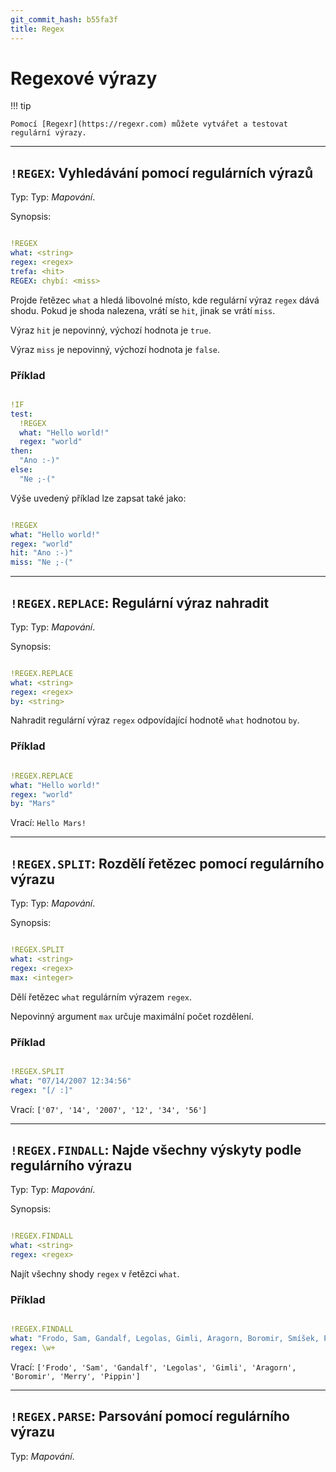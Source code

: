 ```yaml
---
git_commit_hash: b55fa3f
title: Regex
---
```


# Regexové výrazy


!!! tip

	
	
	
	Pomocí [Regexr](https://regexr.com) můžete vytvářet a testovat regulární výrazy.
	

--- 

## `!REGEX`: Vyhledávání pomocí regulárních výrazů  

Typ: Typ: _Mapování_.

Synopsis:
```yaml

!REGEX
what: <string>
regex: <regex>
trefa: <hit>
REGEX: chybí: <miss>
```

Projde řetězec `what` a hledá libovolné místo, kde regulární výraz `regex` dává shodu.
Pokud je shoda nalezena, vrátí se `hit`, jinak se vrátí `miss`.
  
Výraz `hit` je nepovinný, výchozí hodnota je `true`.
  
Výraz `miss` je nepovinný, výchozí hodnota je `false`.


### Příklad
```yaml

!IF
test:
  !REGEX
  what: "Hello world!"
  regex: "world"
then:
  "Ano :-)"
else:
  "Ne ;-("
```

Výše uvedený příklad lze zapsat také jako:
 ```yaml

!REGEX
what: "Hello world!"
regex: "world"
hit: "Ano :-)"
miss: "Ne ;-("
```

--- 

## `!REGEX.REPLACE`: Regulární výraz nahradit  

Typ: Typ: _Mapování_.

Synopsis:
```yaml

!REGEX.REPLACE
what: <string>
regex: <regex>
by: <string>
```

Nahradit regulární výraz `regex` odpovídající hodnotě `what` hodnotou `by`.


### Příklad
```yaml

!REGEX.REPLACE
what: "Hello world!"
regex: "world"
by: "Mars"
```

Vrací: `Hello Mars!`

--- 

## `!REGEX.SPLIT`: Rozdělí řetězec pomocí regulárního výrazu  

Typ: Typ: _Mapování_.

Synopsis:
```yaml

!REGEX.SPLIT
what: <string>
regex: <regex>
max: <integer>
```

Dělí řetězec `what` regulárním výrazem `regex`.

Nepovinný argument `max` určuje maximální počet rozdělení.


### Příklad
```yaml

!REGEX.SPLIT
what: "07/14/2007 12:34:56"
regex: "[/ :]"
```

Vrací: `['07', '14', '2007', '12', '34', '56']`

--- 

## `!REGEX.FINDALL`: Najde všechny výskyty podle regulárního výrazu  

Typ: Typ: _Mapování_.

Synopsis:
```yaml

!REGEX.FINDALL
what: <string>
regex: <regex>
```

Najít všechny shody `regex` v řetězci `what`.

### Příklad
```yaml

!REGEX.FINDALL
what: "Frodo, Sam, Gandalf, Legolas, Gimli, Aragorn, Boromir, Smíšek, Pipin"
regex: \w+
```

Vrací: `['Frodo', 'Sam', 'Gandalf', 'Legolas', 'Gimli', 'Aragorn', 'Boromir', 'Merry', 'Pippin']`

---

## `!REGEX.PARSE`: Parsování pomocí regulárního výrazu 

Typ: _Mapování_.

